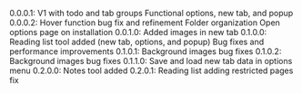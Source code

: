 0.0.0.1:
	V1 with todo and tab groups
	Functional options, new tab, and popup
0.0.0.2:
	Hover function bug fix and refinement
	Folder organization
	Open options page on installation
0.0.1.0:
	Added images in new tab
0.1.0.0:
	Reading list tool added (new tab, options, and popup)
	Bug fixes and performance improvements
0.1.0.1:
	Background images bug fixes
0.1.0.2:
	Background images bug fixes
0.1.1.0:
	Save and load new tab data in options menu
0.2.0.0:
	Notes tool added
0.2.0.1:
	Reading list adding restricted pages fix
